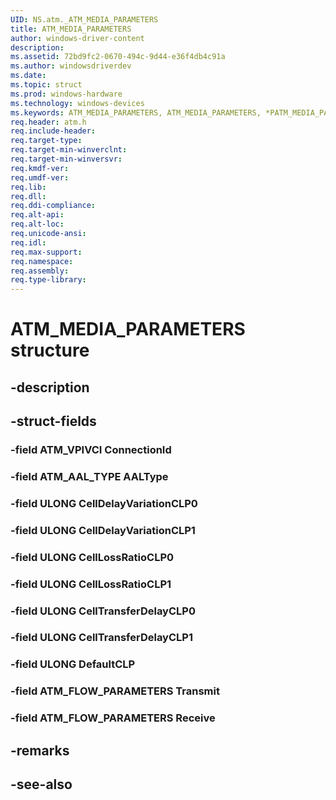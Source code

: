 ```yaml
---
UID: NS.atm._ATM_MEDIA_PARAMETERS
title: ATM_MEDIA_PARAMETERS
author: windows-driver-content
description: 
ms.assetid: 72bd9fc2-0670-494c-9d44-e36f4db4c91a
ms.author: windowsdriverdev
ms.date: 
ms.topic: struct
ms.prod: windows-hardware
ms.technology: windows-devices
ms.keywords: ATM_MEDIA_PARAMETERS, ATM_MEDIA_PARAMETERS, *PATM_MEDIA_PARAMETERS
req.header: atm.h
req.include-header:
req.target-type:
req.target-min-winverclnt:
req.target-min-winversvr:
req.kmdf-ver:
req.umdf-ver:
req.lib:
req.dll:
req.ddi-compliance:
req.alt-api:
req.alt-loc:
req.unicode-ansi:
req.idl:
req.max-support:
req.namespace:
req.assembly:
req.type-library:
---
```


# ATM_MEDIA_PARAMETERS structure

## -description



## -struct-fields

### -field ATM_VPIVCI ConnectionId			
 	
### -field ATM_AAL_TYPE AALType			
 	
### -field ULONG CellDelayVariationCLP0			
 	
### -field ULONG CellDelayVariationCLP1			
 	
### -field ULONG CellLossRatioCLP0			
 	
### -field ULONG CellLossRatioCLP1			
 	
### -field ULONG CellTransferDelayCLP0			
 	
### -field ULONG CellTransferDelayCLP1			
 	
### -field ULONG DefaultCLP			
 	
### -field ATM_FLOW_PARAMETERS Transmit			
 	
### -field ATM_FLOW_PARAMETERS Receive			
 	
## -remarks

## -see-also